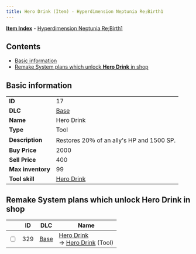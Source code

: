 ```yaml
---
title: Hero Drink (Item) - Hyperdimension Neptunia Re;Birth1
---
```


[**Item Index**](/neptunia/rb1/item/index.html) - [Hyperdimension Neptunia Re;Birth1](/neptunia/rb1)

## Contents

- [Basic information](#basic-information)
- [Remake System plans which unlock **Hero Drink** in shop](#remake-system-plans-which-unlock-hero-drink-in-shop)

## Basic information

|   |   |
| -- | -- |
| **ID** | 17 |
| **DLC** | [Base](/neptunia/rb1/dlc/1-base.html) |
| **Name** | Hero Drink |
| **Type** | Tool |
| **Description** | Restores 20％ of an ally's HP and 1500 SP. |
| **Buy Price** | 2000 |
| **Sell Price** | 400 |
| **Max inventory** | 99 |
| **Tool skill** | [Hero Drink](/neptunia/rb1/skill/1-10017-hero-drink.html) |


## Remake System plans which unlock **Hero Drink** in shop

|    | ID | DLC | Name |
| -- | -- | --- | ---- |
| <input type="checkbox" id="rb1-remake-1-329" class="trackbox" /> | 329 | [Base](/neptunia/rb1/dlc/1-base.html) | [Hero Drink](/neptunia/rb1/remake/1-329-hero-drink.html)<br /> → [Hero Drink](/neptunia/rb1/item/1-17-hero-drink.html) (Tool) |
